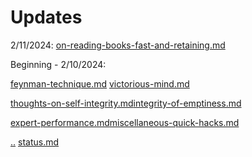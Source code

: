 # Updates

2/11/2024: [on-reading-books-fast-and-retaining.md](../study-notes/self-help/learning/on-reading-books-fast-and-retaining.md "mention")

Beginning - 2/10/2024:&#x20;

[feynman-technique.md](../study-notes/self-help/learning/feynman-technique.md "mention") [victorious-mind.md](../study-notes/self-help/memory/victorious-mind.md "mention")

&#x20;[thoughts-on-self-integrity.md](../study-notes/self-help/integrity/thoughts-on-self-integrity.md "mention")[integrity-of-emptiness.md](../study-notes/philosophy/non-western/indian/buddhism/early-buddhism/thanissaro-bhikkhu/integrity-of-emptiness.md "mention")&#x20;

[expert-performance.md](../study-notes/self-help/learning/deliberate-practice/expert-performance.md "mention")[miscellaneous-quick-hacks.md](../study-notes/self-help/miscellaneous-quick-hacks.md "mention")

[..](../ "mention") [status.md](../my-books/struggle-with-goodness/status.md "mention")&#x20;


